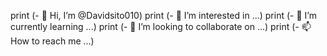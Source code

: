 print (- 👋 Hi, I’m @Davidsito010)
print (- 👀 I’m interested in ...)
print (- 🌱 I’m currently learning ...)
print (- 💞️ I’m looking to collaborate on ...)
print (- 📫 How to reach me ...)

<!---
Davidsito010/Davidsito010 is a ✨ special ✨ repository because its `README.md` (this file) appears on your GitHub profile.
You can click the Preview link to take a look at your changes.
--->
